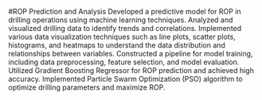 #ROP Prediction and Analysis
Developed a predictive model for ROP in drilling operations using machine learning techniques.
Analyzed and visualized drilling data to identify trends and correlations.
Implemented various data visualization techniques such as line plots, scatter plots, histograms, and heatmaps to understand the data distribution and relationships between variables.
Constructed a pipeline for model training, including data preprocessing, feature selection, and model evaluation.
Utilized Gradient Boosting Regressor for ROP prediction and achieved high accuracy.
Implemented Particle Swarm Optimization (PSO) algorithm to optimize drilling parameters and maximize ROP.
